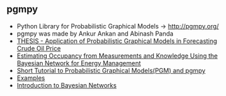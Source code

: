 ## pgmpy
* Python Library for Probabilistic Graphical Models -> http://pgmpy.org/
* pgmpy was made by Ankur Ankan and Abinash Panda
* [THESIS - Application of Probabilistic Graphical Models
in Forecasting Crude Oil Price](https://arxiv.org/pdf/1804.10869.pdf)
* [Estimating Occupancy from Measurements and Knowledge Using the Bayesian Network for Energy Management](https://www.hindawi.com/journals/js/2019/7129872/#B18)
* [Short Tutorial to Probabilistic Graphical Models(PGM) and pgmpy ](https://github.com/pgmpy/pgmpy_notebook/)
* [Examples](https://github.com/pgmpy/pgmpy/tree/dev/examples)
* [Introduction to Bayesian Networks](https://machinelearningmastery.com/introduction-to-bayesian-networks-with-jhonatan-de-souza-oliveira/)